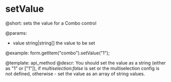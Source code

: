 setValue
=============

@short: sets the value for a Combo control

@params:
- value     string|string[]     the value to be set  


@example:
form.getItem("combo").setValue("1");



@template: api_method
@descr:
You should set the value as a string (either as "1" or ["1"]), if *multiselection:false* is set or
the multiselection config is not defined, otherwise - set the value as an array of string values.

